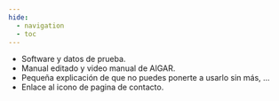 ```yaml
---
hide:
  - navigation
  - toc
---
```


- Software y datos de prueba.
- Manual editado y video manual de AIGAR.
- Pequeña explicación de que no puedes ponerte a usarlo sin más, ...
- Enlace al icono de pagina de contacto.
